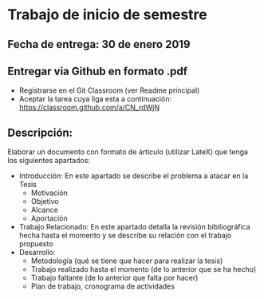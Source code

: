 

# Trabajo de inicio de  semestre

## Fecha de entrega: 30 de enero 2019
## Entregar via Github en formato .pdf
  - Registrarse en el Git Classroom (ver Readme principal)
  - Aceptar la tarea cuya liga esta a continuación:
  https://classroom.github.com/a/CN_rdWjN



## Descripción:
Elaborar un documento con formato de árticulo (utilizar LateX) que tenga los siguientes apartados:

* Introducción: En este apartado se describe el problema a atacar en la Tesis
  - Motivación
  - Objetivo
  - Alcance
  - Aportación
* Trabajo Relacionado: En este apartado detalla la revisión bibiliográfica hecha hasta el momento y se describe su relación con el trabajo propuesto
* Desarrollo:
    - Metodología (qué se tiene que hacer para realizar la tesis)
    - Trabajo realizado hasta el momento (de lo anterior que se ha hecho)
    - Trabajo faltante (de lo anterior que falta por hacer)
    - Plan de trabajo, cronograma de actividades

<!---
# Trabajo de fin de semestre
## Fecha de entrega: 30 de enero 2019
## Entregar via Github en formato .pdf
      - Aceptar la tarea cuya liga esta a continuación:
      https://classroom.github.com/a/CN_rdWjN


    ## Descripción:
    Elaborar un documento con formato de árticulo (utilizar LateX) que tenga los siguientes apartados:

    * Introducción: En este apartado se describe el problema a atacar en la Tesis
      - Motivación
      - Objetivo
      - Alcance
      - Aportación
    * Trabajo Relacionado: En este apartado detalla la revisión bibiliográfica hecha hasta el momento y se describe su relación con el trabajo propuesto
    * Desarrollo:
        - Trabajo realizado hasta el momento. Resultados
        - Trabajo faltante (qué falta por hacer)
        - Plan de trabajo, cronograma de actividades
--->
